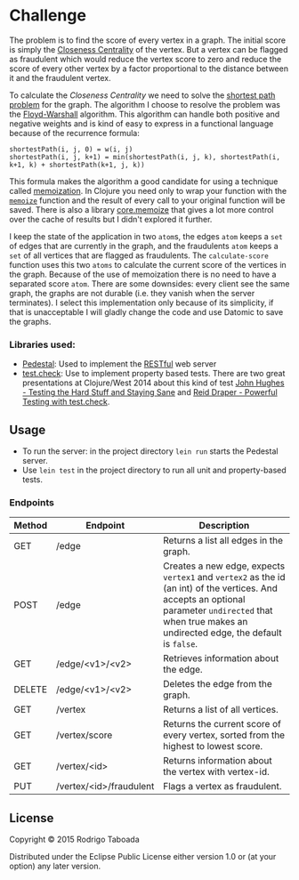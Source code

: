 # Challenge

The problem is to find the score of every vertex in a graph. The initial score is simply the [Closeness Centrality](http://en.wikipedia.org/wiki/Centrality#Closeness_centrality) of the vertex. But a vertex can be flagged as fraudulent which would reduce the vertex score to zero and reduce the score of every other vertex by a factor proportional to the distance between it and the fraudulent vertex.

To calculate the _Closeness Centrality_ we need to solve the [shortest path problem](http://en.wikipedia.org/wiki/Shortest_path_problem) for the graph. The algorithm I choose to resolve the problem was the [Floyd-Warshall](http://en.wikipedia.org/wiki/Floyd%E2%80%93Warshall_algorithm) algorithm. This algorithm can handle both positive and negative weights and is kind of easy to express in a functional language because of the recurrence formula:

    shortestPath(i, j, 0) = w(i, j)
    shortestPath(i, j, k+1) = min(shortestPath(i, j, k), shortestPath(i, k+1, k) + shortestPath(k+1, j, k)) 

This formula makes the algorithm a good candidate for using a technique called [memoization](http://en.wikipedia.org/wiki/Memoization). In Clojure you need only to wrap your function with the [`memoize`](https://clojuredocs.org/clojure.core/memoize) function and the result of every call to your original function will be saved. There is also a library [core.memoize](https://github.com/clojure/core.memoize) that gives a lot more control over the cache of results but I didn't explored it further.

I keep the state of the application in two `atom`s, the edges `atom` keeps a `set` of edges that are currently in the graph, and the fraudulents `atom` keeps a `set` of all vertices that are flagged as fraudulents. The `calculate-score` function uses this two `atoms` to calculate the current score of the vertices in the graph. Because of the use of memoization there is no need to have a separated score `atom`. There are some downsides: every client see the same graph, the graphs are not durable (i.e. they vanish when the server terminates). I select this implementation only because of its simplicity, if that is unacceptable I will gladly change the code and use Datomic to save the graphs.

### Libraries used:

- [Pedestal](https://github.com/pedestal/pedestal): Used to implement the [RESTful](http://en.wikipedia.org/wiki/Representational_state_transfer) web server
- [test.check](https://github.com/clojure/test.check): Use to implement property based tests. There are two great presentations at Clojure/West 2014 about this kind of test [John Hughes - Testing the Hard Stuff and Staying Sane](https://www.youtube.com/watch?v=zi0rHwfiX1Q) and [Reid Draper - Powerful Testing with test.check](https://www.youtube.com/watch?v=JMhNINPo__g).

## Usage

- To run the server: in the project directory `lein run` starts the Pedestal server.
- Use `lein test` in the project directory to run all unit and property-based tests.

### Endpoints

|  Method  |     Endpoint   | Description |
|----------|----------------|-------------|
| GET | /edge        |   Returns a list all edges in the graph. |
| POST | /edge | Creates a new edge, expects `vertex1` and `vertex2` as the id (an int) of the vertices. And accepts an optional parameter `undirected` that when true makes an undirected edge, the default is `false`. |
| GET | /edge/\<v1\>/\<v2\> | Retrieves information about the edge. |
| DELETE | /edge/\<v1\>/\<v2\> | Deletes the edge from the graph. |
| GET | /vertex | Returns a list of all vertices. |
| GET | /vertex/score   | Returns the current score of every vertex, sorted from the highest to lowest score. |
| GET | /vertex/\<id\>   | Returns information about the vertex with vertex-id. |
| PUT | /vertex/\<id\>/fraudulent      | Flags a vertex as fraudulent. |


## License

Copyright © 2015 Rodrigo Taboada

Distributed under the Eclipse Public License either version 1.0 or (at
your option) any later version.
